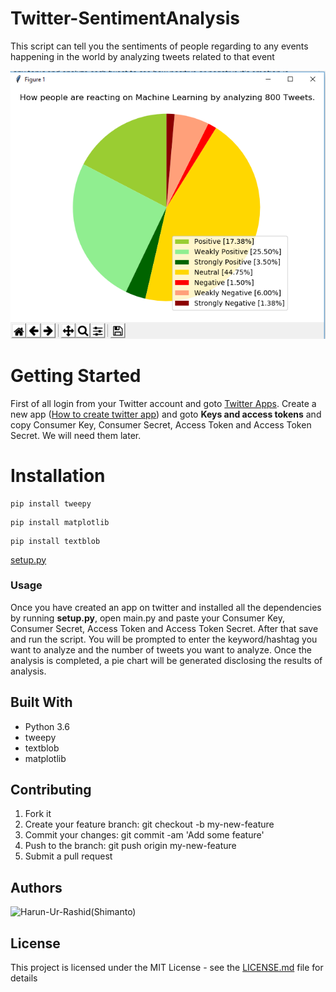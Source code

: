 # Twitter-SentimentAnalysis
This script can tell you the sentiments of people regarding to any events happening in the world by analyzing tweets related to that event 

![Twitter-Sentiment-Analysis](twitter-sentiment-analysis.png)

# Getting Started

First of all login from your Twitter account and goto [Twitter Apps](https://apps.twitter.com/). Create a new app ([How to create twitter app](http://www.letscodepro.com/twitter-sentiment-analysis/)) and goto __Keys and access tokens__ and copy Consumer Key, Consumer Secret, Access Token and Access Token Secret. We will need them later. 

# Installation
```
pip install tweepy
```
```
pip install matplotlib
```
```
pip install textblob
```
[setup.py](https://github.com/harunshimanto/Twitter-SentimentAnalysis/blob/master/setup.py)

### Usage

Once you have created an app on twitter and installed all the dependencies  by running __setup.py__, open main.py and paste your Consumer Key, Consumer Secret, Access Token and Access Token Secret. After that save and run the script. You will be prompted to enter the keyword/hashtag you want to analyze and the number of tweets you want to analyze. Once the analysis is completed, a pie chart will be generated disclosing the results of analysis.

## Built With

* Python 3.6
* tweepy
* textblob
* matplotlib

## Contributing

1. Fork it
2. Create your feature branch: git checkout -b my-new-feature
3. Commit your changes: git commit -am 'Add some feature'
4. Push to the branch: git push origin my-new-feature
5. Submit a pull request

## Authors
![Harun-Ur-Rashid(Shimanto)](https://github.com/harunshimanto)  

## License

This project is licensed under the MIT License - see the [LICENSE.md](https://github.com/harunshimanto/Twitter-SentimentAnalysis/blob/master/LICENSE) file for details
